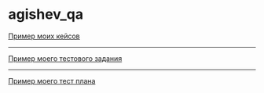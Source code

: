 # agishev_qa
[Пример моих кейсов](https://docs.google.com/spreadsheets/d/1vJmhDXoSjF4GAej1ZbPiuqYuQrYSpt-xEWe4g1TtkTM/edit?usp=sharing)

---

[Пример моего тестового задания](https://docs.google.com/spreadsheets/d/14KHsOH3fFKT3WuJHrX0KYZfPmvAqto_7xVAvvb2x1fg/edit?usp=sharing)

---

[Пример моего тест плана](https://docs.google.com/spreadsheets/d/1DPrXvc_WzWXr6j9YHGHZXGDZZClr71eqCoQ6pABfSGM/edit?usp=sharing)